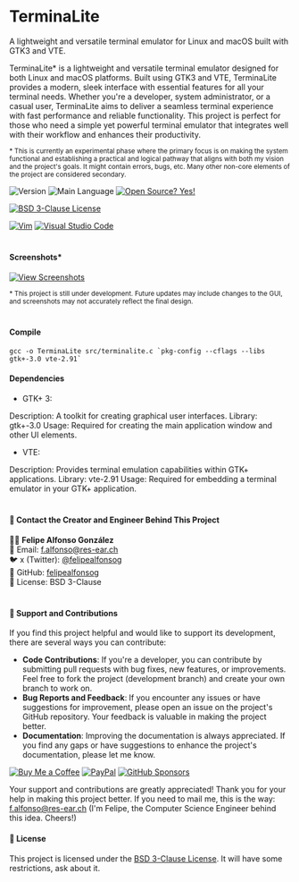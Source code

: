 # TerminaLite
A lightweight and versatile terminal emulator for Linux and macOS built with GTK3 and VTE.

TerminaLite* is a lightweight and versatile terminal emulator designed for both Linux and macOS platforms. Built using GTK3 and VTE, TerminaLite provides a modern, sleek interface with essential features for all your terminal needs. Whether you're a developer, system administrator, or a casual user, TerminaLite aims to deliver a seamless terminal experience with fast performance and reliable functionality. This project is perfect for those who need a simple yet powerful terminal emulator that integrates well with their workflow and enhances their productivity.

<sub>* This is currently an experimental phase where the primary focus is on making the system functional and establishing a practical and logical pathway that aligns with both my vision and the project's goals. It might contain errors, bugs, etc. Many other non-core elements of the project are considered secondary.</sub>

![Version](https://img.shields.io/github/release/felipealfonsog/TerminaLite.svg?style=flat&color=blue)
![Main Language](https://img.shields.io/github/languages/top/felipealfonsog/TerminaLite.svg?style=flat&color=blue)
[![Open Source? Yes!](https://badgen.net/badge/Open%20Source%20%3F/Yes%21/blue?icon=github)](https://github.com/Naereen/badges/)


[![BSD 3-Clause License](https://img.shields.io/badge/License-BSD%203--Clause-blue.svg)](https://opensource.org/licenses/BSD-3-Clause)

<!--
[![GPL license](https://img.shields.io/badge/License-GPL-blue.svg)](http://perso.crans.org/besson/LICENSE.html)
-->

[![Vim](https://img.shields.io/badge/--019733?logo=vim)](https://www.vim.org/)
[![Visual Studio Code](https://img.shields.io/badge/--007ACC?logo=visual%20studio%20code&logoColor=ffffff)](https://code.visualstudio.com/)

#

#### Screenshots*

[![View Screenshots](https://img.shields.io/badge/View-Screenshots-yellow)](#)

<!-- 
#### Screenshot macOS

<p align="center">
  <img src="./images/mac-sshot.png" alt="Screenshot macOS" width="400" height="350">
</p>

#### Screenshot Linux (Arch)

<p align="center">
  <img src="./images/arch-sshot.png" alt="Screenshot Linux" width="400" height="350">
</p>


-->

<sub>* This project is still under development. Future updates may include changes to the GUI, and screenshots may not accurately reflect the final design.</sub>

#

#### Compile 

```
gcc -o TerminaLite src/terminalite.c `pkg-config --cflags --libs gtk+-3.0 vte-2.91`
```

#### Dependencies

- GTK+ 3:

Description: A toolkit for creating graphical user interfaces.
Library: gtk+-3.0
Usage: Required for creating the main application window and other UI elements.

- VTE:

Description: Provides terminal emulation capabilities within GTK+ applications.
Library: vte-2.91
Usage: Required for embedding a terminal emulator in your GTK+ application.

#


#### 🌟 Contact the Creator and Engineer Behind This Project



👨‍💻 **Felipe Alfonso González**  
📧 Email: [f.alfonso@res-ear.ch](mailto:f.alfonso@res-ear.ch)  
🐦 x (Twitter): [@felipealfonsog](https://twitter.com/felipealfonsog)  
🔗 GitHub: [felipealfonsog](https://github.com/felipealfonsog)  
📄 License: BSD 3-Clause  


#

#### 🤝 Support and Contributions

If you find this project helpful and would like to support its development, there are several ways you can contribute:

- **Code Contributions**: If you're a developer, you can contribute by submitting pull requests with bug fixes, new features, or improvements. Feel free to fork the project (development branch) and create your own branch to work on.
- **Bug Reports and Feedback**: If you encounter any issues or have suggestions for improvement, please open an issue on the project's GitHub repository. Your feedback is valuable in making the project better.
- **Documentation**: Improving the documentation is always appreciated. If you find any gaps or have suggestions to enhance the project's documentation, please let me know.

[![Buy Me a Coffee](https://img.shields.io/badge/Buy%20Me%20a%20Coffee-%E2%98%95-FFDD00?style=flat-square&logo=buy-me-a-coffee&logoColor=black)](https://www.buymeacoffee.com/felipealfonsog)
[![PayPal](https://img.shields.io/badge/Donate%20with-PayPal-00457C?style=flat-square&logo=paypal&logoColor=white)](https://www.paypal.me/felipealfonsog)
[![GitHub Sponsors](https://img.shields.io/badge/Sponsor%20me%20on-GitHub-%23EA4AAA?style=flat-square&logo=github-sponsors&logoColor=white)](https://github.com/sponsors/felipealfonsog)

Your support and contributions are greatly appreciated! Thank you for your help in making this project better. If you need to mail me, this is the way: f.alfonso@res-ear.ch (I'm Felipe, the Computer Science Engineer behind this idea. Cheers!)


#### 📄 License

This project is licensed under the [BSD 3-Clause License](LICENSE). It will have some restrictions, ask about it.
